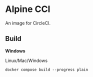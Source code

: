 # Alpine CCI

An image for CircleCI.

## Build

**Windows**

Linux/Mac/Windows

```shell
docker compose build --progress plain
```